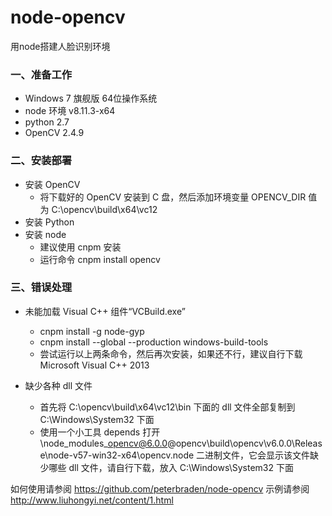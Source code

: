 # node-opencv
用node搭建人脸识别环境

### 一、准备工作
* Windows 7 旗舰版 64位操作系统
* node 环境 v8.11.3-x64
* python 2.7
* OpenCV 2.4.9

### 二、安装部署
* 安装 OpenCV
  * 将下载好的 OpenCV 安装到 C 盘，然后添加环境变量 OPENCV_DIR 值为 C:\opencv\build\x64\vc12
* 安装 Python
* 安装 node
  * 建议使用 cnpm 安装
  * 运行命令 cnpm install opencv

### 三、错误处理
* 未能加载 Visual C++ 组件“VCBuild.exe”
  * cnpm install -g node-gyp
  * cnpm install --global --production windows-build-tools
  * 尝试运行以上两条命令，然后再次安装，如果还不行，建议自行下载 Microsoft Visual C++ 2013
  
* 缺少各种 dll 文件
  * 首先将 C:\opencv\build\x64\vc12\bin 下面的 dll 文件全部复制到 C:\Windows\System32 下面
  * 使用一个小工具 depends 打开 \node_modules\_opencv@6.0.0@opencv\build\opencv\v6.0.0\Release\node-v57-win32-x64\opencv.node 二进制文件，它会显示该文件缺少哪些 dll 文件，请自行下载，放入 C:\Windows\System32 下面
  
如何使用请参阅 https://github.com/peterbraden/node-opencv
示例请参阅 http://www.liuhongyi.net/content/1.html
